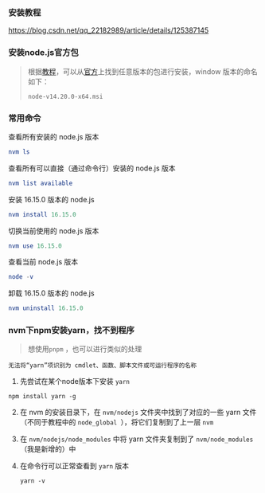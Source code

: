 ### 安装教程

https://blog.csdn.net/qq_22182989/article/details/125387145



### 安装node.js官方包

> 根据[教程](https://zhuanlan.zhihu.com/p/558784826)，可以从[官方](https://nodejs.org/download/release/)上找到任意版本的包进行安装，window 版本的命名如下：
>
> ```shell
> node-v14.20.0-x64.msi  
> ```



### 常用命令

查看所有安装的 node.js 版本

```elm
nvm ls
```

查看所有可以直接（通过命令行）安装的 node.js 版本

```elm
nvm list available
```

安装 16.15.0 版本的 node.js

```elm
nvm install 16.15.0
```

切换当前使用的 node.js 版本

```elm
nvm use 16.15.0
```

查看当前 node.js 版本

```elm
node -v
```

 卸载 16.15.0 版本的 node.js

```elm
nvm uninstall 16.15.0
```



### nvm下npm安装yarn，找不到程序

> 想使用`pnpm` ，也可以进行类似的处理

```
无法将“yarn”项识别为 cmdlet、函数、脚本文件或可运行程序的名称
```



1. 先尝试在某个node版本下安装 `yarn`

```shell
npm install yarn -g
```



2. 在 nvm 的安装目录下，在 `nvm/nodejs` 文件夹中找到了对应的一些 yarn 文件（不同于教程中的 `node_global `），将它们复制到了上一层 `nvm`



3. 在 `nvm/nodejs/node_modules` 中将 yarn 文件夹复制到了 `nvm/node_modules` （我是新增的）中



4. 在命令行可以正常查看到 `yarn` 版本

   ```shell
   yarn -v
   ```

   

